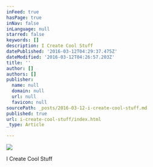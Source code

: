 ```yaml
---
inFeed: true
hasPage: true
inNav: false
inLanguage: null
starred: false
keywords: []
description: I Create Cool Stuff
datePublished: '2016-03-12T04:29:37.475Z'
dateModified: '2016-03-12T04:26:57.203Z'
title: ''
author: []
authors: []
publisher:
  name: null
  domain: null
  url: null
  favicon: null
sourcePath: _posts/2016-03-12-i-create-cool-stuff.md
published: true
url: i-create-cool-stuff/index.html
_type: Article

---
```

![](https://the-grid-user-content.s3-us-west-2.amazonaws.com/60fd7492-0f8e-46a4-9c86-9eb4c7c7506c.png)

I Create Cool Stuff